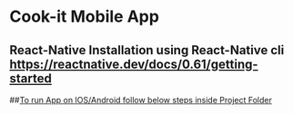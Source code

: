 # Cook-it Mobile App
  <h2>React-Native Installation using React-Native cli <a href="https://reactnative.dev/docs/0.61/getting-started" target="_blank">https://reactnative.dev/docs/0.61/getting-started</a></h2>

##<u>To run App on IOS/Android follow below steps inside Project Folder</u>
   
